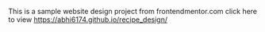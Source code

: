 This is a sample website design project from frontendmentor.com
click here to view
https://abhi6174.github.io/recipe_design/
